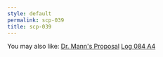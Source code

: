 ```yaml
---
style: default
permalink: scp-039
title: scp-039
---
```

You may also like:
[Dr. Mann's Proposal](http://scp-wiki.net/dr-manns-proposal)
[Log 084 A4](http://scp-wiki.net/log-084-a4)